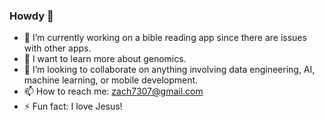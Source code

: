 ### Howdy 👋

- 🔭 I’m currently working on a bible reading app since there are issues with other apps.
- 🌱 I want to learn more about genomics.
- 👯 I’m looking to collaborate on anything involving data engineering, AI, machine learning, or mobile development.
- 📫 How to reach me: zach7307@gmail.com
- ⚡ Fun fact: I love Jesus!

